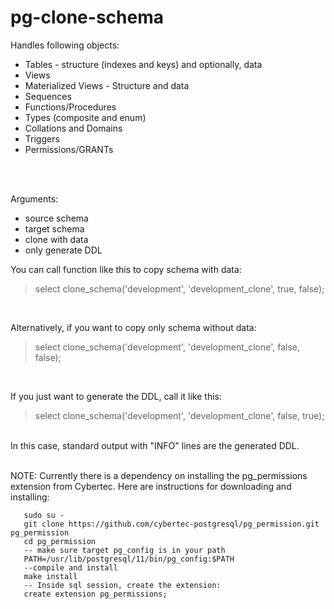 # pg-clone-schema

Handles following objects:

* Tables - structure (indexes and keys) and optionally, data
* Views
* Materialized Views - Structure and data
* Sequences
* Functions/Procedures
* Types (composite and enum)
* Collations and Domains
* Triggers
* Permissions/GRANTs

<br/>
<br/>

Arguments:
* source schema
* target schema
* clone with data
* only generate DDL

You can call function like this to copy schema with data:
<br/>
>select clone_schema('development', 'development_clone', true, false);
<br/>

Alternatively, if you want to copy only schema without data:
<br/>
>select clone_schema('development', 'development_clone', false, false);
<br/>

If you just want to generate the DDL, call it like this:
<br/>
>select clone_schema('development', 'development_clone', false, true);
<br/>
In this case, standard output with "INFO" lines are the generated DDL.
<br/><br/>

NOTE: Currently there is a dependency on installing the pg_permissions extension from Cybertec.  Here are instructions for downloading and installing:

       sudo su -
       git clone https://github.com/cybertec-postgresql/pg_permission.git pg_permission
       cd pg_permission
       -- make sure target pg_config is in your path
       PATH=/usr/lib/postgresql/11/bin/pg_config:$PATH
       --compile and install
       make install
       -- Inside sql session, create the extension:
       create extension pg_permissions;
